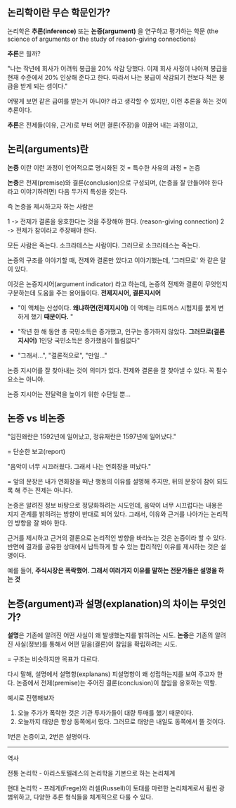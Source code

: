 ## 논리학이란 무슨 학문인가?

논리학은 **추론(inference)** 또는 **논증(argument)** 을 연구하고 평가하는 학문
(the science of arguments or the study of reason-giving connections)

**추론**은 뭘까?

"나는 작년에 회사가 어려워 봉급을 20% 삭감 당했다. 이제 회사 사정이 나아져 봉급을 현재 수준에서 20% 인상해 준다고 한다. 따라서 나는 봉급이 삭감되기 전보다 적은 봉급을 받게 되는 셈이다."

어떻게 보면 같은 급여를 받는거 아니야? 라고 생각할 수 있지만, 이런 추론을 하는 것이 추론이다.

**추론**은 전제들(이유, 근거)로 부터 어떤 결론(주장)을 이끌어 내는 과정이고, 

## 논리(arguments)란

**논증** 이란 이런 과정이 언어적으로 명시화된 것 = 특수한 사유의 과정 = 논증

**논증**은 전제(premise)와 결론(conclusion)으로 구성되며,
(논증을 잘 만들어야 한다 라고 이야기하려면) 다음 두가지 특성을 갖는다. 

즉 논증을 제시하고자 하는 사람은

1 -> 전제가 결론을 옹호한다는 것을 주장해야 한다. (reason-giving connection)
2 -> 전제가 참이라고 주장해야 한다.

모든 사람은 죽는다.
소크라테스는 사람이다.
그러므로 소크라테스는 죽는다.  

논증의 구조를 이야기할 때, 전제와 결론만 있다고 이야기했는데, '그러므로' 와 같은 말이 있다.



 이것은 논증지시어(argument indicator) 라고 하는데, 논증의 전제와 결론이 무엇인지 구분하는데 도움을 주는 용어들이다. **전제지시어, 결론지시어**

- "이 액체는 산성이다. **왜냐하면(전제지시어)** 이 액체는 리트머스 시험지를 붉게 변하게 했기 **때문이다.** " 

- "작년 한 해 동안 총 국민소득은 증가했고, 인구는 증가하지 않았다. **그러므로(결론지시어)** 1인당 국민소득은 증가했음이 틀림없다"
- "그래서...", "결론적으로", "만일..."





논증 지시어를 잘 찾아내는 것이 의미가 있다. 전제와 결론을 잘 찾아낼 수 있다. 꼭 필수 요소는 아니야.

논증 지시어는 전달력을 높이기 위한 수단일 뿐...



## 논증 vs 비논증

"임진왜란은 1592년에 일어났고, 정유재란은 1597년에 일어났다."

= 단순한 보고(report)

"음악이 너무 시끄러웠다. 그래서 나는 연회장을 떠났다."

= 앞의 문장은 내가 연회장을 떠난 행동의 이유를 설명해 주지만, 뒤의 문장이 참이 되도록 해 주는 전제는 아니다.

논증은 알려진 정보 바탕으로 정당화하려는 시도인데, 음악이 너무 시끄럽다는 내용은 지지 관계를 밝히려는 방향이 반대로 되어 있다. 그래서, 이유와 근거를 나아가는 논리적인 방향을 잘 봐야 한다. 

근거를 제시하고 근거의 결론으로 논리적인 방향을 바라노는 것은 논증이라 할 수 있다. 반면에 결과를 공유한 상태에서 납득하게 할 수 있는 합리적인 이유를 제시하는 것은 설명이다.

예를 들어, **주식시장은 폭락했어. 그래서 여러가지 이유를 말하는 전문가들은 설명을 하는 것**



## 논증(argument)과 설명(explanation)의 차이는 무엇인가?

**설명**은 기존에 알려진 어떤 사실이 왜 발생했는지를 밝히려는 시도.
**논증**은 기존의 알려진 사실(정보)를 통해서 어떤 믿음(결론)이 참임을 확립하려는 시도.  

= 구조는 비슷하지만 목표가 다르다.



다시 말해, 설명에서 설명항(explanans) 피설명항이 왜 성립하는지를 보여 주고자 한다.
논증에서 전제(premise)는 주어진 결론(conclusion)이 참임을 옹호하는 역할.  

예시로 진행해보자
1) 오늘 주가가 폭락한 것은 기관 투자가들이 대량 투매를 했기 때문이다.
2) 오늘까지 태양은 항상 동쪽에서 떴다. 그러므로 태양은 내일도 동쪽에서 뜰 것이다.

1번은 논증이고, 2번은 설명이다.

---

역사

전통 논리학 - 아리스토텔레스의 논리학을 기본으로 하는 논리체계

현대 논리학 - 프레게(Frege)와 러셀(Russell)이 토대를 마련한 논리체계로서 휠씬 광범위하고, 다양한 추론 형식들을 체계적으로 다룰 수 있다.







